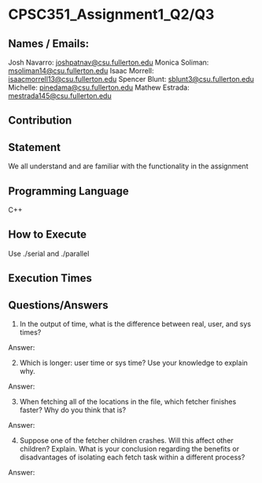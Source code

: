 # CPSC351_Assignment1_Q2/Q3


## Names / Emails:
Josh Navarro: joshpatnav@csu.fullerton.edu
Monica Soliman: msoliman14@csu.fullerton.edu
Isaac Morrell: isaacmorrell13@csu.fullerton.edu
Spencer Blunt: sblunt3@csu.fullerton.edu
Michelle: pinedama@csu.fullerton.edu
Mathew Estrada: mestrada145@csu.fullerton.edu

## Contribution

## Statement
We all understand and are familiar with the functionality in the assignment

## Programming Language
C++

## How to Execute
Use ./serial and ./parallel

## Execution Times

## Questions/Answers
1. In the output of time, what is the difference between real, user, and sys times?

Answer:

2. Which is longer: user time or sys time? Use your knowledge to explain why.

Answer:

3. When fetching all of the locations in the file, which fetcher finishes faster? Why do you think
that is?

Answer:

4. Suppose one of the fetcher children crashes. Will this affect other children? Explain. What
is your conclusion regarding the benefits or disadvantages of isolating each fetch task within
a different process?

Answer:
